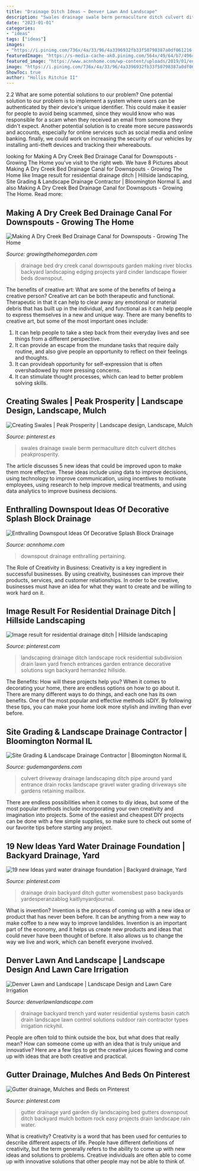 ```yaml
---
title: "Drainage Ditch Ideas ~ Denver Lawn And Landscape"
description: "Swales drainage swale berm permaculture ditch culvert ditches peakprosperity"
date: "2023-01-01"
categories:
- "ideas"
tags: ["ideas"]
images:
- "https://i.pinimg.com/736x/4a/33/96/4a3396932fb33f50798387a0df061216.jpg"
featuredImage: "https://s-media-cache-ak0.pinimg.com/564x/49/64/b7/4964b7c55322a5063c090f05499160c2.jpg"
featured_image: "https://www.acnnhome.com/wp-content/uploads/2019/01/enthralling-downspout-ideas-of-decorative-splash-block-9-drainage-solutions-pertaining-964.jpg"
image: "https://i.pinimg.com/736x/4a/33/96/4a3396932fb33f50798387a0df061216.jpg"
ShowToc: true
author: "Hollis Ritchie II"
---
```



2.2 What are some potential solutions to our problem?
One potential solution to our problem is to implement a system where users can be authenticated by their device's unique identifier. This could make it easier for people to avoid being scammed, since they would know who was responsible for a scam when they received an email from someone they didn't expect. Another potential solution is to create more secure passwords and accounts, especially for online services such as social media and online banking. finally, we could work on increasing the security of our vehicles by installing anti-theft devices and tracking their whereabouts.

	

		
looking for Making A Dry Creek Bed Drainage Canal for Downspouts - Growing The Home you've visit to the right web. We have 8 Pictures about Making A Dry Creek Bed Drainage Canal for Downspouts - Growing The Home like Image result for residential drainage ditch | Hillside landscaping, Site Grading &amp; Landscape Drainage Contractor | Bloomington Normal IL and also Making A Dry Creek Bed Drainage Canal for Downspouts - Growing The Home. Read more:
		
    
## Making A Dry Creek Bed Drainage Canal For Downspouts - Growing The Home

<img loading=lazy src="http://3.bp.blogspot.com/-2F2MfRCr_us/TaTW7yXjNRI/AAAAAAAAKRk/sEdF5qMuIJQ/s1600/Drainage+downspout+dry+creek+bed+canal+4-2011-7.jpg" onerror="this.onerror=null;this.src='https://tse2.mm.bing.net/th?id=OIP.dFFh7My0e6YwZF6a0kK9QgHaLL&amp;pid=15.1';" alt="Making A Dry Creek Bed Drainage Canal for Downspouts - Growing The Home">

_Source: growingthehomegarden.com_

>drainage bed dry creek canal downspouts garden making river blocks backyard landscaping edging projects yard cinder landscape flower beds downspout. 

	

The benefits of creative art: What are some of the benefits of being a creative person?
Creative art can be both therapeutic and functional. Therapeutic in that it can help to clear away any emotional or material debris that has built up in the individual, and functional as it can help people to express themselves in a new and unique way. There are many benefits to creative art, but some of the most important ones include: 
1. It can help people to take a step back from their everyday lives and see things from a different perspective.
2. It can provide an escape from the mundane tasks that require daily routine, and also give people an opportunity to reflect on their feelings and thoughts. 
3. It can provideah opportunity for self-expression that is often overshadowed by more pressing concerns. 
4. It can stimulate thought processes, which can lead to better problem solving skills.

    
## Creating Swales | Peak Prosperity | Landscape Design, Landscape, Mulch

<img loading=lazy src="https://i.pinimg.com/736x/4a/cb/3a/4acb3a17ca11d1a56184a44f11e3ceca--forest-garden-rain-garden.jpg" onerror="this.onerror=null;this.src='https://tse2.mm.bing.net/th?id=OIP.8ma6To9lahgqQx2ml2G74wHaFj&amp;pid=15.1';" alt="Creating Swales | Peak Prosperity | Landscape design, Landscape, Mulch">

_Source: pinterest.es_

>swales drainage swale berm permaculture ditch culvert ditches peakprosperity. 

	

The article discusses 5 new ideas that could be improved upon to make them more effective. These ideas include using data to improve decisions, using technology to improve communication, using incentives to motivate employees, using research to help improve medical treatments, and using data analytics to improve business decisions.

    
## Enthralling Downspout Ideas Of Decorative Splash Block Drainage

<img loading=lazy src="https://www.acnnhome.com/wp-content/uploads/2019/01/enthralling-downspout-ideas-of-decorative-splash-block-9-drainage-solutions-pertaining-964.jpg" onerror="this.onerror=null;this.src='https://tse3.mm.bing.net/th?id=OIP.bqAjA0lBBN20ojQ6IsL1tgHaJ4&amp;pid=15.1';" alt="Enthralling Downspout Ideas Of Decorative Splash Block Drainage">

_Source: acnnhome.com_

>downspout drainage enthralling pertaining. 

	

The Role of Creativity in Business:
Creativity is a key ingredient in successful businesses. By using creativity, businesses can improve their products, services, and customer relationships. In order to be creative, businesses must have an idea for what they want to create and be willing to work hard on it.

    
## Image Result For Residential Drainage Ditch | Hillside Landscaping

<img loading=lazy src="https://i.pinimg.com/736x/4a/33/96/4a3396932fb33f50798387a0df061216.jpg" onerror="this.onerror=null;this.src='https://tse3.mm.bing.net/th?id=OIP.NXt5f2yXbSncJIuGXF7jagAAAA&amp;pid=15.1';" alt="Image result for residential drainage ditch | Hillside landscaping">

_Source: pinterest.com_

>landscaping drainage ditch landscape rock residential subdivision drain lawn yard french entrances garden entrance decorative solutions sign backyard hernandez hillside. 

	

The Benefits: How will these projects help you?
When it comes to decorating your home, there are endless options on how to go about it. There are many different ways to do things, and each one has its own benefits. One of the most popular and effective methods isDIY. By following these tips, you can make your home look more stylish and inviting than ever before.

    
## Site Grading &amp; Landscape Drainage Contractor | Bloomington Normal IL

<img loading=lazy src="https://www.gudemangardens.com/wp-content/gallery/grading-drainage/culvert.jpg" onerror="this.onerror=null;this.src='https://tse2.mm.bing.net/th?id=OIP.gX4SWgp53dtOGriJJsbhywHaFN&amp;pid=15.1';" alt="Site Grading &amp; Landscape Drainage Contractor | Bloomington Normal IL">

_Source: gudemangardens.com_

>culvert driveway drainage landscaping ditch pipe around yard entrance drain rocks landscape gravel water grading driveways site gardens retaining mailbox. 

	

There are endless possibilities when it comes to diy ideas, but some of the most popular methods include incorporating your own creativity and imagination into projects. Some of the easiest and cheapest DIY projects can be done with a few simple supplies, so make sure to check out some of our favorite tips before starting any project.

    
## 19 New Ideas Yard Water Drainage Foundation | Backyard Drainage, Yard

<img loading=lazy src="https://i.pinimg.com/736x/01/09/d1/0109d1c5e44a14a6a1eec87f7dddbc93.jpg" onerror="this.onerror=null;this.src='https://tse3.mm.bing.net/th?id=OIP.TIms3m4Ldme1S0JhgnuIAwAAAA&amp;pid=15.1';" alt="19 new Ideas yard water drainage foundation | Backyard drainage, Yard">

_Source: pinterest.com_

>drainage drain backyard ditch gutter womensbest paso backyards yardesperanzablog kaitlynyardjournal. 

	

What is invention?
Invention is the process of coming up with a new idea or product that has never been before. It can be anything from a new way to make coffee to a new way to improve landslides. 
Invention is an important part of the economy, and it helps us create new products and ideas that could never have been thought of before. It also allows us to change the way we live and work, which can benefit everyone involved.

    
## Denver Lawn And Landscape | Landscape Design And Lawn Care Irrigation

<img loading=lazy src="https://02f0a56ef46d93f03c90-22ac5f107621879d5667e0d7ed595bdb.ssl.cf2.rackcdn.com/sites/11812/photos/270227/residential_catch_basin_(yard_drain)20170216-3536-m7tn52_original.jpg" onerror="this.onerror=null;this.src='https://tse4.mm.bing.net/th?id=OIP.oGJ0jwfIRnb5oYUtcQEXNQHaFj&amp;pid=15.1';" alt="Denver Lawn and Landscape | Landscape Design and Lawn Care Irrigation">

_Source: denverlawnlandscape.com_

>drainage backyard trench yard water residential systems basin catch drain landscape lawn control solutions outdoor rain contractor types irrigation rickyhil. 

	

People are often told to think outside the box, but what does that really mean? How can someone come up with an idea that is truly unique and innovative? Here are a few tips to get the creative juices flowing and come up with ideas that are both creative and practical.

    
## Gutter Drainage, Mulches And Beds On Pinterest

<img loading=lazy src="https://s-media-cache-ak0.pinimg.com/564x/49/64/b7/4964b7c55322a5063c090f05499160c2.jpg" onerror="this.onerror=null;this.src='https://tse2.mm.bing.net/th?id=OIP.iP7mzvzytmZ-E_no0vzqHgHaJ4&amp;pid=15.1';" alt="Gutter drainage, Mulches and Beds on Pinterest">

_Source: pinterest.com_

>gutter drainage yard garden diy landscaping bed gutters downspout ditch backyard mulch bottom rock easy projects drain landscape rain water. 

	

What is creativity?
Creativity is a word that has been used for centuries to describe different aspects of life. People have different definitions of creativity, but the term generally refers to the ability to come up with new ideas and solutions to problems. Creative individuals are often able to come up with innovative solutions that other people may not be able to think of.

